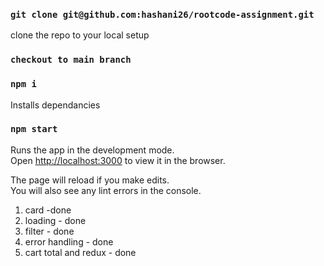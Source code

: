 ### `git clone git@github.com:hashani26/rootcode-assignment.git`
clone the repo to your local setup

### `checkout to main branch`
### `npm i`
Installs dependancies
### `npm start`

Runs the app in the development mode.\
Open [http://localhost:3000](http://localhost:3000) to view it in the browser.

The page will reload if you make edits.\
You will also see any lint errors in the console.


1. card -done
2. loading - done
3. filter - done
4. error handling - done
5. cart total and redux - done
